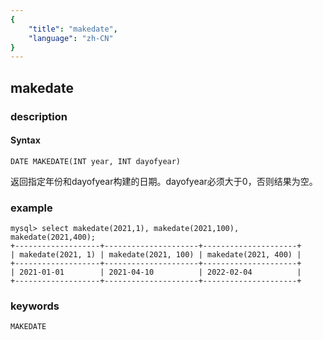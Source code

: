 ```yaml
---
{
    "title": "makedate",
    "language": "zh-CN"
}
---
```


<!-- 
Licensed to the Apache Software Foundation (ASF) under one
or more contributor license agreements.  See the NOTICE file
distributed with this work for additional information
regarding copyright ownership.  The ASF licenses this file
to you under the Apache License, Version 2.0 (the
"License"); you may not use this file except in compliance
with the License.  You may obtain a copy of the License at

  http://www.apache.org/licenses/LICENSE-2.0

Unless required by applicable law or agreed to in writing,
software distributed under the License is distributed on an
"AS IS" BASIS, WITHOUT WARRANTIES OR CONDITIONS OF ANY
KIND, either express or implied.  See the License for the
specific language governing permissions and limitations
under the License.
-->

## makedate
### description
#### Syntax

`DATE MAKEDATE(INT year, INT dayofyear)`

返回指定年份和dayofyear构建的日期。dayofyear必须大于0，否则结果为空。

### example
```
mysql> select makedate(2021,1), makedate(2021,100), makedate(2021,400);
+-------------------+---------------------+---------------------+
| makedate(2021, 1) | makedate(2021, 100) | makedate(2021, 400) |
+-------------------+---------------------+---------------------+
| 2021-01-01        | 2021-04-10          | 2022-02-04          |
+-------------------+---------------------+---------------------+
```

### keywords

    MAKEDATE
